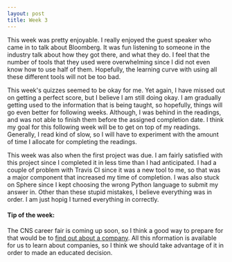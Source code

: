 ```yaml
---
layout: post
title: Week 3
---
```


This week was pretty enjoyable. I really enjoyed the guest speaker who came in to talk about Bloomberg. It was fun listening to someone in the industry talk about how they got there, and what they do. I feel that the number of tools that they used were overwhelming since I did not even know how to use half of them. Hopefully, the learning curve with using all these different tools will not be too bad.

This week's quizzes seemed to be okay for me. Yet again, I have missed out on getting a perfect score, but I believe I am still doing okay. I am gradually getting used to the information that is being taught, so hopefully, things will go even better for following weeks. Although, I was behind in the readings, and was not able to finish them before the assigned completion date. I think my goal for this following week will be to get on top of my readings. Generally, I read kind of slow, so I will have to experiment with the amount of time I allocate for completing the readings.

This week was also when the first project was due. I am fairly satisfied with this project since I completed it in less time than I had anticipated. I had a couple of problem with Travis CI since it was a new tool to me, so that was a major component that increased my time of completion. I was also stuck on Sphere since I kept choosing the wrong Python language to submit my answer in. Other than these stupid mistakes, I believe everything was in order. I am just hopig I turned everything in correctly.

#### Tip of the week:
The CNS career fair is coming up soon, so I think a good way to prepare for that would be to [find out about a company](http://www.glassdoor.com/index.htm). All this nformation is available for us to learn about companies, so I think we should take advantage of it in order to made an educated decision.
